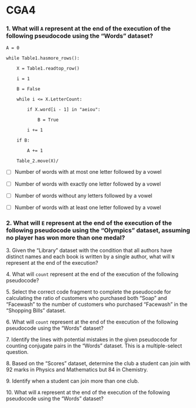 # CGA4

### 1\. What will `A` represent at the end of the execution of the following pseudocode using the “Words” dataset?

`A = 0`

`while Table1.hasmore_rows():`

`    X = Table1.readtop_row()`

`    i = 1`

`    B = False`

`    while i <= X.LetterCount:`

`        if X.word[i - 1] in "aeiou":`

`            B = True`

`        i += 1`

`    if B:`

`        A += 1`

`    Table_2.move(X)/`

- [ ] Number of words with at most one letter followed by a vowel

- [ ] Number of words with exactly one letter followed by a vowel

- [ ] Number of words without any letters followed by a vowel

- [ ] Number of words with at least one letter followed by a vowel

### 2\. What will `E` represent at the end of the execution of the following pseudocode using the “Olympics” dataset, assuming no player has won more than one medal?

3\. Given the “Library” dataset with the condition that all authors have distinct names and each book is written by a single author, what will `N` represent at the end of the execution?

4\. What will `count` represent at the end of the execution of the following pseudocode?

5\. Select the correct code fragment to complete the pseudocode for calculating the ratio of customers who purchased both “Soap” and “Facewash” to the number of customers who purchased “Facewash” in the “Shopping Bills” dataset.

6\. What will `count` represent at the end of the execution of the following pseudocode using the “Words” dataset?

7\. Identify the lines with potential mistakes in the given pseudocode for counting conjugate pairs in the “Words” dataset. This is a multiple-select question.

8\. Based on the “Scores” dataset, determine the club a student can join with 92 marks in Physics and Mathematics but 84 in Chemistry.

9\. Identify when a student can join more than one club.

10\. What will `A` represent at the end of the execution of the following pseudocode using the “Words” dataset?